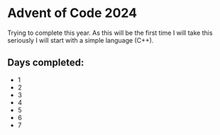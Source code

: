 # Advent of Code 2024

Trying to complete this year. As this will be the first time I will take this seriously I will start with a simple language (C++).

## Days completed:

- 1
- 2
- 3
- 4
- 5
- 6
- 7